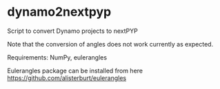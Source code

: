 # dynamo2nextpyp
Script to convert Dynamo projects to nextPYP

Note that the conversion of angles does not work currently as expected. 

Requirements: NumPy, eulerangles

Eulerangles package can be installed from here
https://github.com/alisterburt/eulerangles 
